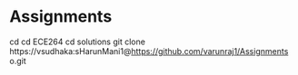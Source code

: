 # Assignments
cd
cd ECE264
cd solutions
git clone https://vsudhaka:sHarunMani1@https://github.com/varunraj1/Assignments
o.git
